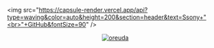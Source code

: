 <img src="https://capsule-render.vercel.app/api?type=waving&color=auto&height=200&section=header&text=Ssony+"<br>"+GitHub&fontSize=90" />


<div  style = "display: flex;  align-items: center; flex-direction: column;  justify-content: center;" align = "center";>
<!-- font-size 를 조절하면 원하는 크기로 글자를 조절할 수 있습니다.-->
  <div key="6">
    <a href = "https://oreuda.kr/">
      <img
        src=https://oreuda.kr/api/v1/plant/card?nickname=chaedaseon
        alt="oreuda"/>
    </a>
  </div>  
</div>
